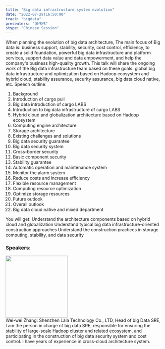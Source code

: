 ```yaml
---
title: "Big data infrastructure system evolution"
date: "2022-07-29T16:50:00"
track: "bigdata"
presenters: "张伟伟"
stype: "Chinese Session"
---
```

When planning the evolution of big data architecture, The main focus of Big data is: business support, stability, security, cost control, efficiency, to create a solid foundation, powerful big data infrastructure and platform services, support data value and data empowerment, and help the company's business high-quality growth.
This talk will share the ongoing work of the Big data infrastructure team based on these goals: global big data infrastructure and optimization based on Hadoop ecosystem and hybrid cloud, stability assurance, security assurance, big data cloud native, etc.
Speech outline:
1. Background
1. Introduction of cargo pull
2. Big data introduction of cargo LABS
3. Introduction to big data infrastructure of cargo LABS
1. Hybrid cloud and globalization architecture based on Hadoop ecosystem
2. Computing engine architecture
3. Storage architecture
2. Existing challenges and solutions
1. Big data security guarantee
1. Big data security system
2. Cross-border security
3. Basic component security
2. Stability guarantee
1. Automatic operation and maintenance system
2. Monitor the alarm system
3. Reduce costs and increase efficiency
1. Flexible resource management
2. Computing resource optimization
3. Optimize storage resources
3. Future outlook
1. Overall outlook
2. Big data cloud native and mixed department

You will get:
Understand the architecture components based on hybrid cloud and globalization
Understand typical big data infrastructure-oriented construction approaches
Understand the construction practices in storage computing, stability, and data security
 ### Speakers: 
 <img src="images/speaker/1245.png" width="200" /><br>Wei-wei Zhang: Shenzhen Lala Technology Co., LTD, Head of big Data SRE, I am the person in charge of big data SRE, responsible for ensuring the stability of large-scale Hadoop cluster and related ecosystem, and participating in the construction of big data security system and cost control. I have years of experience in cross-cloud architecture system.

 